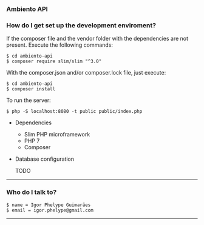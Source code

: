 ### Ambiento API ###

### How do I get set up the development enviroment? ###

If the composer file and the vendor folder with the dependencies are not present. Execute the following commands:

    $ cd ambiento-api
    $ composer require slim/slim "^3.0"

With the composer.json and/or composer.lock file, just execute:

    $ cd ambiento-api
    $ composer install

To run the server:

    $ php -S localhost:8080 -t public public/index.php

* Dependencies
    - Slim PHP microframework
    - PHP 7
    - Composer
* Database configuration

    TODO
---
### Who do I talk to? ###
    $ name = Igor Phelype Guimarães
    $ email = igor.phelype@gmail.com
---